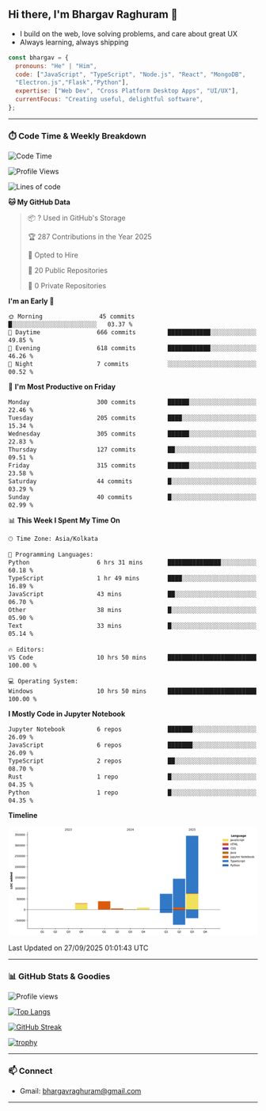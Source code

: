## Hi there, I'm Bhargav Raghuram 👋

- I build on the web, love solving problems, and care about great UX
- Always learning, always shipping

```js
const bhargav = {
  pronouns: "He" | "Him",
  code: ["JavaScript", "TypeScript", "Node.js", "React", "MongoDB",
  "Electron.js","Flask","Python"],
  expertise: ["Web Dev", "Cross Platform Desktop Apps", "UI/UX"],
  currentFocus: "Creating useful, delightful software",
};
```

---

### ⏱️ Code Time & Weekly Breakdown
<!--START_SECTION:waka-->
![Code Time](http://img.shields.io/badge/Code%20Time-46%20hrs%2059%20mins-blue)

![Profile Views](http://img.shields.io/badge/Profile%20Views-103-blue)

![Lines of code](https://img.shields.io/badge/From%20Hello%20World%20I%27ve%20Written-644.3%20thousand%20lines%20of%20code-blue)

**🐱 My GitHub Data** 

> 📦 ? Used in GitHub's Storage 
 > 
> 🏆 287 Contributions in the Year 2025
 > 
> 💼 Opted to Hire
 > 
> 📜 20 Public Repositories 
 > 
> 🔑 0 Private Repositories 
 > 
**I'm an Early 🐤** 

```text
🌞 Morning                45 commits          █░░░░░░░░░░░░░░░░░░░░░░░░   03.37 % 
🌆 Daytime                666 commits         ████████████░░░░░░░░░░░░░   49.85 % 
🌃 Evening                618 commits         ████████████░░░░░░░░░░░░░   46.26 % 
🌙 Night                  7 commits           ░░░░░░░░░░░░░░░░░░░░░░░░░   00.52 % 
```
📅 **I'm Most Productive on Friday** 

```text
Monday                   300 commits         ██████░░░░░░░░░░░░░░░░░░░   22.46 % 
Tuesday                  205 commits         ████░░░░░░░░░░░░░░░░░░░░░   15.34 % 
Wednesday                305 commits         ██████░░░░░░░░░░░░░░░░░░░   22.83 % 
Thursday                 127 commits         ██░░░░░░░░░░░░░░░░░░░░░░░   09.51 % 
Friday                   315 commits         ██████░░░░░░░░░░░░░░░░░░░   23.58 % 
Saturday                 44 commits          █░░░░░░░░░░░░░░░░░░░░░░░░   03.29 % 
Sunday                   40 commits          █░░░░░░░░░░░░░░░░░░░░░░░░   02.99 % 
```


📊 **This Week I Spent My Time On** 

```text
🕑︎ Time Zone: Asia/Kolkata

💬 Programming Languages: 
Python                   6 hrs 31 mins       ███████████████░░░░░░░░░░   60.18 % 
TypeScript               1 hr 49 mins        ████░░░░░░░░░░░░░░░░░░░░░   16.89 % 
JavaScript               43 mins             ██░░░░░░░░░░░░░░░░░░░░░░░   06.70 % 
Other                    38 mins             █░░░░░░░░░░░░░░░░░░░░░░░░   05.90 % 
Text                     33 mins             █░░░░░░░░░░░░░░░░░░░░░░░░   05.14 % 

🔥 Editors: 
VS Code                  10 hrs 50 mins      █████████████████████████   100.00 % 

💻 Operating System: 
Windows                  10 hrs 50 mins      █████████████████████████   100.00 % 
```

**I Mostly Code in Jupyter Notebook** 

```text
Jupyter Notebook         6 repos             ███████░░░░░░░░░░░░░░░░░░   26.09 % 
JavaScript               6 repos             ███████░░░░░░░░░░░░░░░░░░   26.09 % 
TypeScript               2 repos             ██░░░░░░░░░░░░░░░░░░░░░░░   08.70 % 
Rust                     1 repo              █░░░░░░░░░░░░░░░░░░░░░░░░   04.35 % 
Python                   1 repo              █░░░░░░░░░░░░░░░░░░░░░░░░   04.35 % 
```



**Timeline**

![Lines of Code chart](https://raw.githubusercontent.com/BhargavRaghuram/BhargavRaghuram/master/assets/bar_graph.png)


 Last Updated on 27/09/2025 01:01:43 UTC
<!--END_SECTION:waka-->

---

### 📊 GitHub Stats & Goodies

![Profile views](https://komarev.com/ghpvc/?username=BhargavRaghuram)

[![Top Langs](https://github-readme-stats.vercel.app/api/top-langs/?username=BhargavRaghuram&layout=compact)](https://github.com/anuraghazra/github-readme-stats)

[![GitHub Streak](https://streak-stats.demolab.com?user=BhargavRaghuram)](https://github.com/DenverCoder1/github-readme-streak-stats)

[![trophy](https://github-profile-trophy.vercel.app/?username=BhargavRaghuram&theme=algolia&no-frame=true&column=4)](https://github.com/ryo-ma/github-profile-trophy)

---

### 📫 Connect
- Gmail: bhargavraghuram@gmail.com

---



